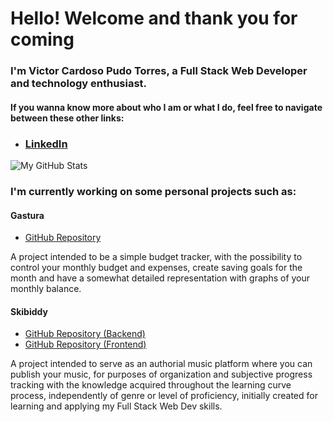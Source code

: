 # Hello! Welcome and thank you for coming
### I'm Victor Cardoso Pudo Torres, a Full Stack Web Developer and technology enthusiast.

#### If you wanna know more about who I am or what I do, feel free to navigate between these other links:
- ### [LinkedIn](https://www.linkedin.com/in/victorcardosopudotorres/)

![My GitHub Stats](https://github-readme-stats.vercel.app/api?username=cptvictor95)

### I'm currently working on some personal projects such as:
#### Gastura
- [GitHub Repository](https://github.com/cptvictor95/gastura)

A project intended to be a simple budget tracker, with the possibility to control your monthly budget and expenses, create saving goals for the month and have a somewhat detailed representation with graphs of your monthly balance.

#### Skibiddy
- [GitHub Repository (Backend)](https://github.com/cptvictor95/skibiddy-back)
- [GitHub Repository (Frontend)](https://github.com/cptvictor95/skibiddy-front)

A project intended to serve as an authorial music platform where you can publish your  music, for purposes of organization and subjective progress tracking with the knowledge acquired throughout the learning curve process, independently of genre or level of proficiency, initially created for learning and applying my Full Stack Web Dev skills.

<!--
**cptvictor95/cptvictor95** is a ✨ _special_ ✨ repository because its `README.md` (this file) appears on your GitHub profile.

Here are some ideas to get you started:

- 🔭 I’m currently working on ...
- 🌱 I’m currently learning ...
- 👯 I’m looking to collaborate on ...
- 🤔 I’m looking for help with ...
- 💬 Ask me about ...
- 📫 How to reach me: ...
- 😄 Pronouns: ...
- ⚡ Fun fact: ...
-->

###
